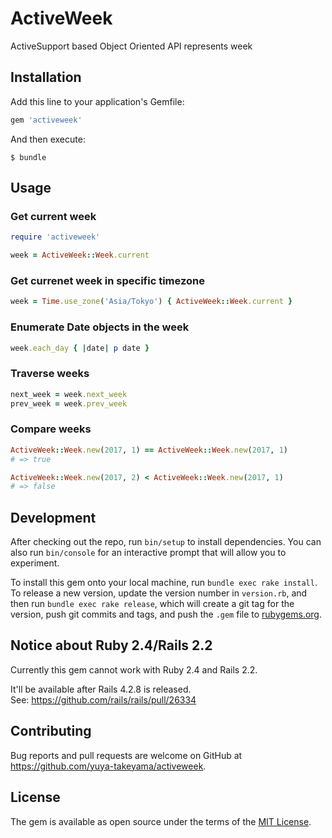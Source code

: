 # ActiveWeek

ActiveSupport based Object Oriented API represents week

## Installation

Add this line to your application's Gemfile:

```ruby
gem 'activeweek'
```

And then execute:

    $ bundle

## Usage

### Get current week

```rb
require 'activeweek'

week = ActiveWeek::Week.current
```

### Get currenet week in specific timezone

```rb
week = Time.use_zone('Asia/Tokyo') { ActiveWeek::Week.current }
```

### Enumerate Date objects in the week

```rb
week.each_day { |date| p date }
```

### Traverse weeks

```rb
next_week = week.next_week
prev_week = week.prev_week
```

### Compare weeks

```rb
ActiveWeek::Week.new(2017, 1) == ActiveWeek::Week.new(2017, 1)
# => true

ActiveWeek::Week.new(2017, 2) < ActiveWeek::Week.new(2017, 1)
# => false
```

## Development

After checking out the repo, run `bin/setup` to install dependencies. You can also run `bin/console` for an interactive prompt that will allow you to experiment.

To install this gem onto your local machine, run `bundle exec rake install`. To release a new version, update the version number in `version.rb`, and then run `bundle exec rake release`, which will create a git tag for the version, push git commits and tags, and push the `.gem` file to [rubygems.org](https://rubygems.org).

## Notice about Ruby 2.4/Rails 2.2

Currently this gem cannot work with Ruby 2.4 and Rails 2.2.

It'll be available after Rails 4.2.8 is released.  
See: https://github.com/rails/rails/pull/26334

## Contributing

Bug reports and pull requests are welcome on GitHub at https://github.com/yuya-takeyama/activeweek.

## License

The gem is available as open source under the terms of the [MIT License](http://opensource.org/licenses/MIT).
